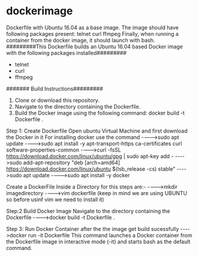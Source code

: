 # dockerimage
Dockerfile with Ubuntu 16.04 as a base image. The image should have following packages present:  telnet curl ffmpeg Finally, when running a container from the docker image, it should launch with bash.
#########This Dockerfile builds an Ubuntu 16.04 based Docker image with the following packages installed#########
- telnet
- curl
- ffmpeg

####### Build Instructions#########
1. Clone or download this repository.
2. Navigate to the directory containing the Dockerfile.
3. Build the Docker image using the following command:
    docker build -t Dockerfile .
    

Step 1: Create Dockerfile
  Open ubuntu Virtual Machine and first download the Docker in it
  For installing docker use the command
---->sudo apt update
---->sudo apt install -y apt-transport-https ca-certificates curl software-properties-common
---->curl -fsSL https://download.docker.com/linux/ubuntu/gpg | sudo apt-key add -
---->sudo add-apt-repository "deb [arch=amd64] https://download.docker.com/linux/ubuntu $(lsb_release -cs) stable"
---->sudo apt update
---->sudo apt install -y docker

Create a DockerFile Inside a Directory for this steps are:-
---->mkdir imagedirectory
---->vim dockerfile (keep in mind we are using UBUNTU so before usinf vim we need to install it)

Step:2 Build Docker Image
Navigate to the directory containing the Dockerfile
---->docker build -t Dockerfile .

Step 3: Run Docker Container
after the the image get build sucessfully 
---->docker run -it Dockerfile
This command launches a Docker container from the Dockerfile image in interactive mode (-it) and starts bash as the default command.

